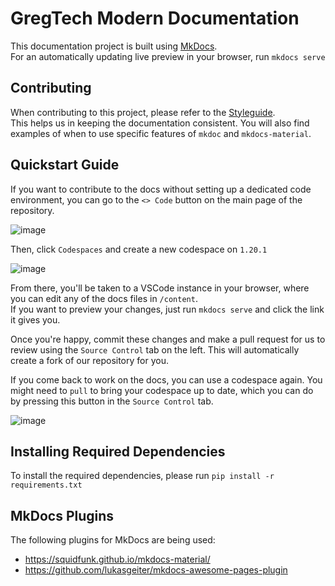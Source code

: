 # GregTech Modern Documentation

This documentation project is built using [MkDocs](https://www.mkdocs.org/#).  
For an automatically updating live preview in your browser, run `mkdocs serve`

## Contributing

When contributing to this project, please refer to the [Styleguide](./CONTRIBUTING.md).  
This helps us in keeping the documentation consistent.
You will also find examples of when to use specific features of `mkdoc` and `mkdocs-material`.

## Quickstart Guide
If you want to contribute to the docs without setting up a dedicated code environment, you can go to the `<> Code` button on the main page of the repository.

![image](https://github.com/user-attachments/assets/27458f12-15af-475e-9e79-f45b890d4707)

Then, click `Codespaces` and create a new codespace on `1.20.1`

![image](https://github.com/user-attachments/assets/42b23f92-5277-4825-8a61-a44855f4e33c)

From there, you'll be taken to a VSCode instance in your browser, where you can edit any of the docs files in `/content`.  
If you want to preview your changes, just run `mkdocs serve` and click the link it gives you.

Once you're happy, commit these changes and make a pull request for us to review using the `Source Control` tab on the left. This will automatically create a fork of our repository for you.

If you come back to work on the docs, you can use a codespace again. You might need to `pull` to bring your codespace up to date, which you can do by pressing this button in the `Source Control` tab.

![image](https://github.com/user-attachments/assets/7d1246d2-f091-4452-bdb3-edf221902503)
## Installing Required Dependencies

To install the required dependencies, please run `pip install -r requirements.txt`

## MkDocs Plugins

The following plugins for MkDocs are being used:
- https://squidfunk.github.io/mkdocs-material/
- https://github.com/lukasgeiter/mkdocs-awesome-pages-plugin
